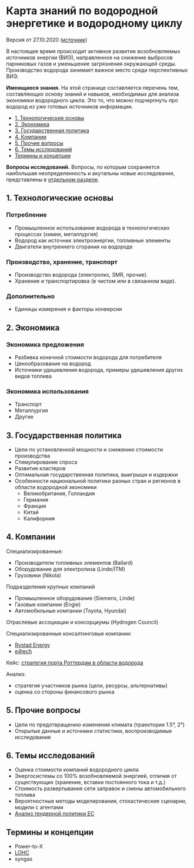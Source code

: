 # Карта знаний <!--и список исследовательских вопросов--> по водородной энергетике и водородному циклу

Версия от 27.10.2020 ([источник](https://github.com/epogrebnyak/h2))

В настоящее время происходит активное развитие возобновляемых источников энергии (ВИЭ), направленное на снижение выбросов 
парниковых газов и уменьшение загрязнения окружающей среды. Производство водорода занимает важное место среди 
перспективных ВИЭ. 

**Имеющиеся знания.** На этой странице составляется перечень тем, составляющих основу знаний и навыков, необходимых для анализа 
экономики водородного цикла. Это то, что можно подчерпнуть про водород из уже готовых источников информации.

<!--BoK - body of knowledge
Специалистам в этой области предстоит освоить новый набор компетенций, позволяющих обосновывать и снижать риски инвестиционных 
решений, вырабатывать решения в сфере регулирования, способствовать изменениям на потребительском рынке.  
-->

- [1. Технологические основы](#tech)
- [2. Экономика](#econ)
- [3. Государственная политика](#gov)
- [4. Компании](#corp)
- [5. Прочие вопросы](#misc)
- [6. Темы исследований](#research)
- [Термины и концепции](#glossary)

**Вопросы исследований.** Вопросы, по которым сохраняется наибольшая неопределенность и акутальны новые исследования, 
представлены в [отдельном разделе](#research).

<a id="tech"></a>
## 1. Технологические основы 

### Потребление

- Промышленное использование водорода в технологических процессах (химия, металлургия)
- Водород как источник электроэнергии, топливные элементы
- Двигатели внутреннего сгорания на водороде

### Производство, хранение, транспорт

- Производство водорода (электролиз, SMR, прочие).
- Хранение и транспортировка (в чистом или в связанном виде).

### Дополнительно

- Единицы измерения и факторы конверсии 

<a id="econ"></a>
## 2. Экономика

### Экономика предложения

- Разбивка конечной стоимости водорода для потребителя
- Ценообразование на водород
- Источники удешевления водорода, примеры удешевления других видов топлива

### Экономика использования

- Транспорт
- Металлургия
- Другие 

<a id="gov"></a>
## 3. Государственная политика 

- Цели по установленной мощности и снижению стоимости производства 
- Стимулирование спроса 
- Развитие кластеров
- Оптимальная государственная политика, выигрыши и издержки 
- Особенности национальной политики разных стран и регионов в области водородной экономики
  - Великобритания, Голландия
  - Германия
  - Франция
  - Китай
  - Калифорния

<a id="corp"></a>
## 4. Компании 

Специализированные:

- Производители топливных элементов (Ballard)
- Оборудование для электролиза (Linde/ITM)
- Грузовики (Nikola)

Подразделения крупных компаний

- Промышленное оборудование (Siemens, Linde)
- Газовые компании (Engie)
- Автомобильные компании (Toyota, Hyundai)

Отраслевые ассоциации и консорциумы (Hydrogen Council)

Специализированные консалтинговые компании:

- [Rystad Energy](https://www.rystadenergy.com/)
- [e4tech](https://www.e4tech.com/)

Кейс: [стратегия порта Роттердам в области водорода](https://www.portofrotterdam.com/sites/default/files/hydrogen-vision-port-of-rotterdam-authority-may-2020.pdf)

Анализ:

- стратегия участников рынка (цели, ресурсы, альтернативы)
- оценка со стороны финансового рынка

<a id="misc"></a>
## 5. Прочие вопросы

- Цели по предотвращению изменения климата (траектории 1.5°, 2°)
- Открытые данные и источники статистики, воспроизводимые исследования

<a id="research"></a>
## 6. Темы исследований

- Оценка стоимости компаний водородного цикла
- Энергосистемы со 100% возобновляемой энергией, отличия от существующих (хранение, вставки постоянного тока и т.д.)
- Стоимость развертывания сети заправок и смены автомобильного топлива
- Вероятностные методы моделирования, стохастические сценарии, модели с агентами
- [Анализ тендерной политики ЕС][tenders]


<a id="glossary"></a>
## Термины и концепции

- Power-to-X
- [LOHC](https://www.portofrotterdam.com/sites/default/files/hydrogen-vision-port-of-rotterdam-authority-may-2020.pdf)
- syngas

<!--
## Обсуждение
-->

[tenders]: https://ec.europa.eu/info/funding-tenders/opportunities/portal/screen/opportunities/topic-search;callCode=H2020-JTI-FCH-2020-1;freeTextSearchKeyword=;matchWholeText=true;typeCodes=1;statusCodes=31094501,31094502,31094503;programmePeriod=null;programCcm2Id=null;programDivisionCode=null;focusAreaCode=null;geographicalZonesCode=null;programmeDivisionProspect=null;startDateLte=Tue%20Oct%2027%202020%2012:08:06%20GMT%2B0300%20%28%D0%9C%D0%BE%D1%81%D0%BA%D0%B2%D0%B0,%20%D1%81%D1%82%D0%B0%D0%BD%D0%B4%D0%B0%D1%80%D1%82%D0%BD%D0%BE%D0%B5%20%D0%B2%D1%80%D0%B5%D0%BC%D1%8F%29;startDateGte=Tue%20Oct%2027%202020%2012:08:06%20GMT%2B0300%20%28%D0%9C%D0%BE%D1%81%D0%BA%D0%B2%D0%B0,%20%D1%81%D1%82%D0%B0%D0%BD%D0%B4%D0%B0%D1%80%D1%82%D0%BD%D0%BE%D0%B5%20%D0%B2%D1%80%D0%B5%D0%BC%D1%8F%29;crossCuttingPriorityCode=null;cpvCode=null;performanceOfDelivery=null;sortQuery=sortStatus;orderBy=asc;onlyTenders=false;topicListKey=callTopicSearchTableState
